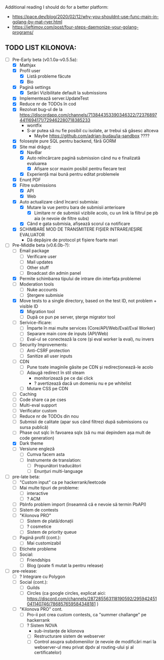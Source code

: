 Additional reading I should do for a better platform:
- https://pace.dev/blog/2020/02/12/why-you-shouldnt-use-func-main-in-golang-by-mat-ryer.html
- https://ieftimov.com/post/four-steps-daemonize-your-golang-programs/

## TODO LIST KILONOVA:
- [ ] Pre-Early beta (v0.1.0a-v0.5.5a):
	- [x] Mathjax
	- [x] Profil user
		- [x] Listă probleme făcute
		- [x] Bio
	- [x] Pagină settings
		- [x] Setări Vizibilitate default la submissions
	- [x] Implementează server.UpdateTest
	- [x] Reduce nr de TODOs în cod
	- [x] Rezolvat bug-ul de la https://discordapp.com/channels/713844353390346322/723768974411694171/729462280718385233
		- wontfix
		- S-ar putea să nu fie posibil cu isolate, ar trebui să găsesc altceva
			- Maybe https://github.com/adrian-budau/ia-sandbox ????
	- [x] folosește pure SQL pentru backend, fără GORM
	- [x] Site mai drăguț:
		- [x] NavBar
		- [x] Auto reîncărcare pagină submission când nu e finalizată evaluarea
			- [x] Afișare scor maxim posibil pentru fiecare test
		- [x] Experiență mai bună pentru editat problemele
	- [x] Enunț PDF
	- [x] Filtre submissions
		- [x] API
		- [x] Web
	- [x] Auto actualizare când încarci submisia:
		- [x] Mutare la vue pentru bara de submisii anterioare
			- [x] Limitare nr de submisii vizibile acolo, cu un link la filtrul pe pb aia (e nevoie de filtre subs)
		- [x] Când e gata submisia, afișează scorul ca notificare
	- [x] SCHIMBARE MOD DE TRANSMITERE FIȘIER INTRARE/IEȘIRE EVALUATOR
		 - Dă depășire de protocol pt fișiere foarte mari
- [ ] Pre-Middle beta (v0.6.0b-?):
	- [ ] Email package
		- [ ] Verificare user
		- [ ] Mail updates
		- [ ] Other stuff
		- [ ] Broadcast din admin panel
	- [x] Permite schimbarea tipului de intrare din interfața problemei
	- [ ] Moderation tools
		- [ ] Nuke accounts
		- [ ] Ștergere submisie
	- [x] Move tests to a single directory, based on the test ID, not problem + visible ID
		- [x] Migration tool
		- [ ] După ce pun pe server, șterge migrator tool
	- [ ] Serivice-ificare:
		- [ ] Împarte în mai multe services (Core/API/Web/Eval/Eval Worker)
		- [ ] Separare main core de inputs (API/Web)
		- [ ] Eval-ul se conectează la core (și eval worker la eval), nu invers
	- [ ] Security Improvements:
		- [ ] Anti-CSRF protection
		- [ ] Sanitize all user inputs
	- [ ] CDN
		- [ ] Pune toate imaginile găsite pe CDN și redirecționează-le acolo
		- [ ] Adaugă redirect în stil steam 
			- monitorizează pe ce dai click 
			- ? avertizează dacă un domeniu nu e pe whitelist
		- [ ] Mutare CSS pe CDN
	- [ ] Caching
	- [ ] Code share ca pe cses
	- [ ] Multi-eval support
	- [ ] Verificator custom
	- [ ] Reduce nr de TODOs din nou
	- [ ] Submisii de calitate (apar sus când filtrezi după submissions cu sursa publică)
	- [ ] Phase out sqlc în favoarea sqlx (să nu mai depindem așa mult de code generation)
	- [x] Dark theme
	- [ ] Versiune engleză
		- [ ] Cumva facem asta
		- [ ] Instrumente de translation:
			- [ ] Propunători traducători
			- [ ] Enunțuri multi-language
- [ ] pre-late beta:
	- [ ] "Custom input" ca pe hackerrank/leetcode
	- [ ] Mai multe tipuri de probleme:
		- [ ] interactive
		- [ ] ? ACM
	- [ ] PbInfo problem import (înseamnă că e nevoie să termin PbAPI)
	- [ ] Sistem de contests
	- [ ] "Kilonova PRO"
		- [ ] Sistem de plată/donații
		- [ ] ? cosmetice
		- [ ] Sistem de priority queue 
	- [ ] Pagină profil (cont.):
		- [ ] Mai customizabil
	- [ ] Etichete probleme
	- [ ] Social:
		- [ ] Friendships
		- [ ] Blog (poate fi mutat la pentru release)
- [ ] pre-release:
	- [ ] ? Integrare cu Polygon
	- [ ] Social (cont.):
		- [ ] Guilds
		- [ ] Circles (ca google circles, explicat aici: https://discord.com/channels/287285563118190592/295942451041140746/786857659584348181 )
	- [ ] "Kilonova PRO" cont.
		- [ ] Pro-ii pot crea custom contests, ca "summer challange" pe hackerrank
		- [ ] ? Sistem NOVA
			- sub-instanțe de kilonova
			- [ ] Restructurare sistem de webserver
			- [ ] Control asupra subdomeniilor (e nevoie de modificări mari la webserver-ul meu privat dpdv al routing-ului și al certificatelor)
